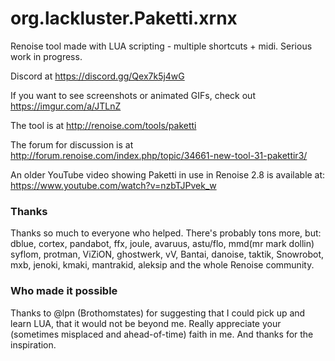 # org.lackluster.Paketti.xrnx
Renoise tool made with LUA scripting - multiple shortcuts + midi. Serious work in progress. 

Discord at https://discord.gg/Qex7k5j4wG


If you want to see screenshots or animated GIFs, check out https://imgur.com/a/JTLnZ

The tool is at http://renoise.com/tools/paketti

The forum for discussion is at http://forum.renoise.com/index.php/topic/34661-new-tool-31-pakettir3/

An older YouTube video showing Paketti in use in Renoise 2.8 is available at:
https://www.youtube.com/watch?v=nzbTJPvek_w

### Thanks

Thanks so much to everyone who helped. There's probably tons more, but: dblue, cortex, pandabot, ffx, joule, avaruus, astu/flo, mmd(mr mark dollin) syflom, protman, ViZiON, ghostwerk, vV, Bantai, danoise, taktik, Snowrobot, mxb, jenoki, kmaki, mantrakid, aleksip and the whole Renoise community.

### Who made it possible

Thanks to @lpn (Brothomstates) for suggesting that I could pick up and learn LUA, that it would not be beyond me. Really appreciate
your (sometimes misplaced and ahead-of-time) faith in me. And thanks for the inspiration.
